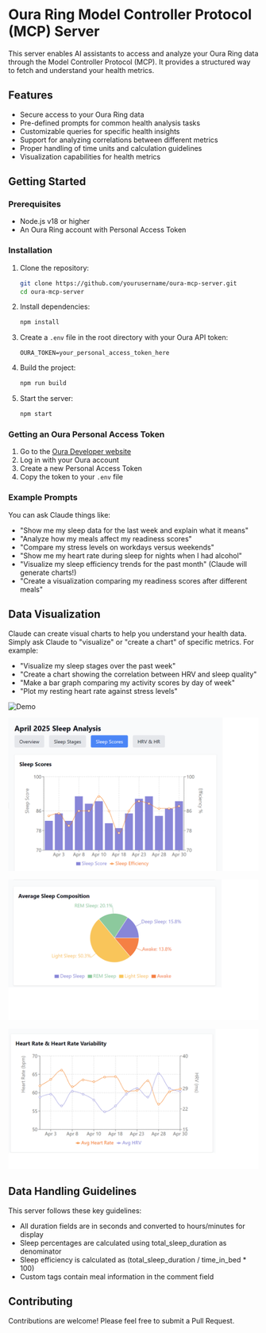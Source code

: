 # Oura Ring Model Controller Protocol (MCP) Server

This server enables AI assistants to access and analyze your Oura Ring data through the Model Controller Protocol (MCP). It provides a structured way to fetch and understand your health metrics.

## Features

- Secure access to your Oura Ring data
- Pre-defined prompts for common health analysis tasks
- Customizable queries for specific health insights
- Support for analyzing correlations between different metrics
- Proper handling of time units and calculation guidelines
- Visualization capabilities for health metrics

## Getting Started

### Prerequisites

- Node.js v18 or higher
- An Oura Ring account with Personal Access Token

### Installation

1. Clone the repository:
   ```bash
   git clone https://github.com/yourusername/oura-mcp-server.git
   cd oura-mcp-server
   ```

2. Install dependencies:
   ```bash
   npm install
   ```

3. Create a `.env` file in the root directory with your Oura API token:
   ```
   OURA_TOKEN=your_personal_access_token_here
   ```

4. Build the project:
   ```bash
   npm run build
   ```

5. Start the server:
   ```bash
   npm start
   ```

### Getting an Oura Personal Access Token

1. Go to the [Oura Developer website](https://cloud.ouraring.com/personal-access-tokens)
2. Log in with your Oura account
3. Create a new Personal Access Token
4. Copy the token to your `.env` file

### Example Prompts

You can ask Claude things like:

- "Show me my sleep data for the last week and explain what it means"
- "Analyze how my meals affect my readiness scores"
- "Compare my stress levels on workdays versus weekends"
- "Show me my heart rate during sleep for nights when I had alcohol"
- "Visualize my sleep efficiency trends for the past month" (Claude will generate charts!)
- "Create a visualization comparing my readiness scores after different meals"

## Data Visualization

Claude can create visual charts to help you understand your health data. Simply ask Claude to "visualize" or "create a chart" of specific metrics. For example:

- "Visualize my sleep stages over the past week"
- "Create a chart showing the correlation between HRV and sleep quality"
- "Make a bar graph comparing my activity scores by day of week"
- "Plot my resting heart rate against stress levels"

![Demo](demo.gif)


![Sleep Analysis](SleepAnalysis.png)


![Sleep Composition](SleepComp.png)


![HRV](HRV.png)

## Data Handling Guidelines

This server follows these key guidelines:

- All duration fields are in seconds and converted to hours/minutes for display
- Sleep percentages are calculated using total_sleep_duration as denominator
- Sleep efficiency is calculated as (total_sleep_duration / time_in_bed * 100)
- Custom tags contain meal information in the comment field

## Contributing

Contributions are welcome! Please feel free to submit a Pull Request.
